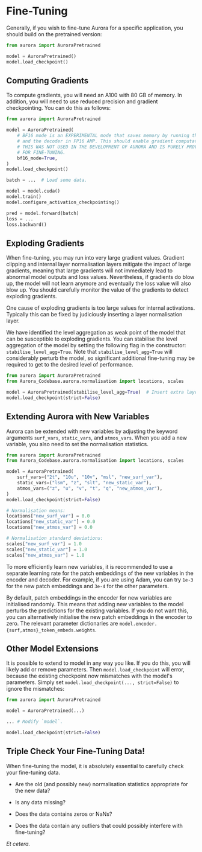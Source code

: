 # Fine-Tuning

Generally, if you wish to fine-tune Aurora for a specific application,
you should build on the pretrained version:

```python
from aurora import AuroraPretrained

model = AuroraPretrained()
model.load_checkpoint()
```

## Computing Gradients

To compute gradients, you will need an A100 with 80 GB of memory.
In addition, you will need to use reduced precision and gradient checkpointing.
You can do this as follows:

```python
from aurora import AuroraPretrained

model = AuroraPretrained(
    # BF16 mode is an EXPERIMENTAL mode that saves memory by running the backbone in pure BF16
    # and the decoder in FP16 AMP. This should enable gradient computation. USE AT YOUR OWN RISK.
    # THIS WAS NOT USED IN THE DEVELOPMENT OF AURORA AND IS PURELY PROVIDED AS A STARTING POINT
    # FOR FINE-TUNING.
    bf16_mode=True,
)
model.load_checkpoint()

batch = ...  # Load some data.

model = model.cuda()
model.train()
model.configure_activation_checkpointing()

pred = model.forward(batch)
loss = ...
loss.backward()
```

## Exploding Gradients

When fine-tuning, you may run into very large gradient values.
Gradient clipping and internal layer normalisation layers mitigate the impact
of large gradients,
meaning that large gradients will not immediately lead to abnormal model outputs and loss values.
Nevertheless, if gradients do blow up, the model will not learn anymore and eventually the loss value
will also blow up.
You should carefully monitor the value of the gradients to detect exploding gradients.

One cause of exploding gradients is too large values for internal activations.
Typically this can be fixed by judiciously inserting a layer normalisation layer.

We have identified the level aggregation as weak point of the model that can be susceptible
to exploding gradients.
You can stabilise the level aggregation of the model
by setting the following flag in the constructor: `stabilise_level_agg=True`.
Note that `stabilise_level_agg=True` will considerably perturb the model,
so significant additional fine-tuning may be required to get to the desired level of performance.

```python
from aurora import AuroraPretrained
from Aurora_Codebase.aurora.normalisation import locations, scales

model = AuroraPretrained(stabilise_level_agg=True)  # Insert extra layer norm. to mitigate exploding gradients.
model.load_checkpoint(strict=False)
```

## Extending Aurora with New Variables

Aurora can be extended with new variables by adjusting the keyword arguments `surf_vars`,
`static_vars`, and `atmos_vars`.
When you add a new variable, you also need to set the normalisation statistics.

```python
from aurora import AuroraPretrained
from Aurora_Codebase.aurora.normalisation import locations, scales

model = AuroraPretrained(
    surf_vars=("2t", "10u", "10v", "msl", "new_surf_var"),
    static_vars=("lsm", "z", "slt", "new_static_var"),
    atmos_vars=("z", "u", "v", "t", "q", "new_atmos_var"),
)
model.load_checkpoint(strict=False)

# Normalisation means:
locations["new_surf_var"] = 0.0
locations["new_static_var"] = 0.0
locations["new_atmos_var"] = 0.0

# Normalisation standard deviations:
scales["new_surf_var"] = 1.0
scales["new_static_var"] = 1.0
scales["new_atmos_var"] = 1.0
```

To more efficiently learn new variables, it is recommended to use a separate learning rate for
the patch embeddings of the new variables in the encoder and decoder.
For example, if you are using Adam, you can try `1e-3` for the new patch embeddings
and `3e-4` for the other parameters.

By default, patch embeddings in the encoder for new variables are initialised randomly.
This means that adding new variables to the model perturbs the predictions for the existing
variables.
If you do not want this, you can alternatively initialise the new patch embeddings in the encoder
to zero.
The relevant parameter dictionaries are `model.encoder.{surf,atmos}_token_embeds.weights`.

## Other Model Extensions

It is possible to extend to model in any way you like.
If you do this, you will likely add or remove parameters.
Then `model.load_checkpoint` will error,
because the existing checkpoint now mismatches with the model's parameters.
Simply set `model.load_checkpoint(..., strict=False)` to ignore the mismatches:

```python
from aurora import AuroraPretrained

model = AuroraPretrained(...)

... # Modify `model`.

model.load_checkpoint(strict=False)
```

## Triple Check Your Fine-Tuning Data!

When fine-tuning the model, it is absolutely essential to carefully check your fine-tuning data.

* Are the old (and possibly new) normalisation statistics appropriate for the new data?

* Is any data missing?

* Does the data contains zeros or NaNs?

* Does the data contain any outliers that could possibly interfere with fine-tuning?

_Et cetera._
